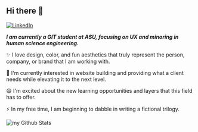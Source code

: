 ## Hi there 👋
<a href="https://www.linkedin.com/in/amber-long-246688346/" target="_blank"><img src="https://img.shields.io/badge/LinkedIn-%230077B5.svg?&style=flat-square&logo=linkedin&logoColor=white" alt="LinkedIn"></a>

<!--
**along34/along34** is a ✨ _special_ ✨ repository because its `README.md` (this file) appears on your GitHub profile.

Here are some ideas to get you started:

- 🔭 I’m currently working on ...
- 🌱 I’m currently learning ...
- 👯 I’m looking to collaborate on ...
- 🤔 I’m looking for help with ...
- 💬 Ask me about ...
- 📫 How to reach me: ...
- 😄 Pronouns: ...
- ⚡ Fun fact: ...
-->

<b><i>*I am currently a GIT student at ASU, focusing on UX and minoring in human science engineering.*</i></b>


✨ I love design, color, and fun aesthetics that truly represent the person, company, or brand that I am working with.<div>

🌱 I'm currently interested in website building and providing what a client needs while elevating it to the next level.<div>

😄 I'm excited about the new learning opportunities and layers that this field has to offer.<div>

⚡ In my free time, I am beginning to dabble in writing a fictional trilogy.<div>

<img align="center" src="https://github-readme-stats.vercel.app/api?username=along34&include_all_commits=true&count_private=true&show_icons=true&line_height=20&title_color=2B5BBD&icon_color=1124BB&text_color=A1A1A1&bg_color=0,000000,130F40" alt="my Github Stats"/>
